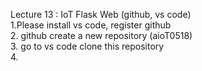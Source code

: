 Lecture 13 : IoT Flask Web (github, vs code)  
1.Please install vs code, register github  
2. github create a new repository (aioT0518)    
3. go to vs code clone this repository  
4. 
